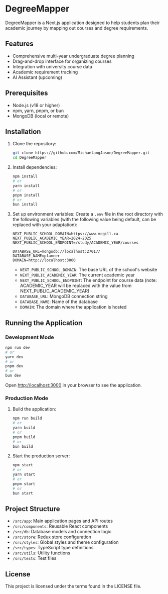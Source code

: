 # DegreeMapper

DegreeMapper is a Next.js application designed to help students plan their academic journey by mapping out courses and degree requirements.

## Features

- Comprehensive multi-year undergraduate degree planning
- Drag-and-drop interface for organizing courses
- Integration with university course data
- Academic requirement tracking
- AI Assistant (upcoming)

## Prerequisites

- Node.js (v18 or higher)
- npm, yarn, pnpm, or bun
- MongoDB (local or remote)

## Installation

1. Clone the repository:
   ```bash
   git clone https://github.com/MichaelangJason/DegreeMapper.git
   cd DegreeMapper
   ```

2. Install dependencies:
   ```bash
   npm install
   # or
   yarn install
   # or
   pnpm install
   # or
   bun install
   ```

3. Set up environment variables:
   Create a `.env` file in the root directory with the following variables (with the following value being default, can be replaced with your adaptation):
   ```
   NEXT_PUBLIC_SCHOOL_DOMAIN=https://www.mcgill.ca
   NEXT_PUBLIC_ACADEMIC_YEAR=2024-2025
   NEXT_PUBLIC_SCHOOL_ENDPOINT=/study/ACADEMIC_YEAR/courses

   DATABASE_URL=mongodb://localhost:27017/
   DATABASE_NAME=planner
   DOMAIN=http://localhost:3000
   ```

   - `NEXT_PUBLIC_SCHOOL_DOMAIN`: The base URL of the school's website
   - `NEXT_PUBLIC_ACADEMIC_YEAR`: The current academic year
   - `NEXT_PUBLIC_SCHOOL_ENDPOINT`: The endpoint for course data (note: ACADEMIC_YEAR will be replaced with the value from NEXT_PUBLIC_ACADEMIC_YEAR)
   - `DATABASE_URL`: MongoDB connection string
   - `DATABASE_NAME`: Name of the database
   - `DOMAIN`: The domain where the application is hosted

## Running the Application

### Development Mode

```bash
npm run dev
# or
yarn dev
# or
pnpm dev
# or
bun dev
```

Open [http://localhost:3000](http://localhost:3000) in your browser to see the application.

### Production Mode

1. Build the application:
   ```bash
   npm run build
   # or
   yarn build
   # or
   pnpm build
   # or
   bun build
   ```

2. Start the production server:
   ```bash
   npm start
   # or
   yarn start
   # or
   pnpm start
   # or
   bun start
   ```

## Project Structure

- `/src/app`: Main application pages and API routes
- `/src/components`: Reusable React components
- `/src/db`: Database models and connection logic
- `/src/store`: Redux store configuration
- `/src/styles`: Global styles and theme configuration
- `/src/types`: TypeScript type definitions
- `/src/utils`: Utility functions
- `/src/tests`: Test files

## License

This project is licensed under the terms found in the LICENSE file.
